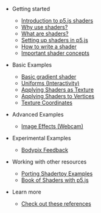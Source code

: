 * Getting started
    * [Introduction to p5.js shaders](/)
    * [Why use shaders?](./docs/why-use-shaders.md)
    * [What are shaders?](./docs/what-are-shaders.md)
    * [Setting up shaders in p5.js](./docs/setting-up-shaders-in-p5.md)
    * [How to write a shader](./docs/how-to-write-a-shader.md)
    * [Important shader concepts](./docs/important-concepts.md) 

* Basic Examples
   * [Basic gradient shader](./docs/examples/basic.md)
   * [Uniforms (Interactivity)](./docs/examples/interactivity.md)
   * [Applying Shaders as Texture](./docs/examples/shaders_to_shapes.md)
   * [Applying Shaders to Vertices](./docs/examples/shaders_to_vertices.md)
   * [Texture Coordinates](./docs/examples/texture_coordinates.md)  
   
* Advanced Examples
   * [Image Effects (Webcam)](./docs/examples/image_effects.md)
   
* Experimental Examples
   * [Bodypix Feedback](./docs/examples/bodypix.md)
      
* Working with other resources
   * [Porting Shadertoy Examples](./docs/examples/shadertoy.md)
   * [Book of Shaders with p5.js](./docs/examples/bookofshaders.md)

* Learn more
   * [Check out these references](./docs/continue-learning.md)
